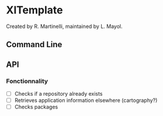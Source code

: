 # XlTemplate

Created by R. Martinelli, maintained by L. Mayol.

## Command Line

## API

### Fonctionnality

- [ ] Checks if a repository already exists
- [ ] Retrieves application information elsewhere (cartography?)
- [ ] Checks packages